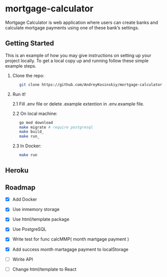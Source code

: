 # mortgage-calculator
Mortgage Calculator is web application where users can create banks and calculate mortgage payments using one of these bank’s settings.

## Getting Started
This is an example of how you may give instructions on setting up your project locally. To get a local copy up and running follow these simple example steps.

1. Clone the repo:
    ```sh
       git clone https://github.com/AndreyKosinskiy/mortgage-calculator.git
    ```
2. Run it!

      2.1 Fill .env file or delete .example extention in .env.example file.
      
      2.2 On local machine:
      ```sh
         go mod download
         make migrate # require postgresql
         make build_
         make run_
      ```
      2.3 In Docker:
      ```sh
         make run
      ```
## Heroku

## Roadmap

- [x] Add Docker
- [x] Use inmemory storage
- [x] Use html/template package
- [x] Use PostgreSQL
- [x] Write test for func calcMMP( month martgage payment )
- [x] Add success month martagage payment to localStorage
- [ ] Wirite API
- [ ] Change html/template to React

